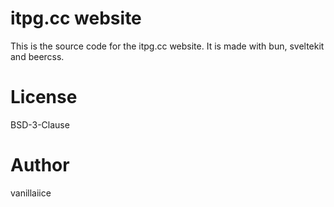 # itpg.cc website

This is the source code for the itpg.cc website.
It is made with bun, sveltekit and beercss.

# License

BSD-3-Clause

# Author

vanillaiice
